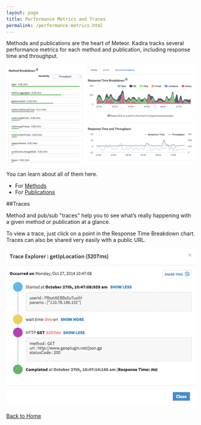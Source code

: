 ```yaml
---
layout: page
title: Performance Metrics and Traces
permalink: /performance-metrics.html
---
```


Methods and publications are the heart of Meteor. Kadira tracks several performance metrics for each method and publication, including response time and throughput.

![Performance Metrics and Traces](images/screenshots/make-your-app-faster-2.png)

You can learn about all of them here.

* For [Methods](http://support.kadira.io/knowledgebase/articles/372874)
* For [Publications](http://support.kadira.io/knowledgebase/articles/322461)

##Traces

Method and pub/sub "traces" help you to see what’s really happening with a given method or publication at a glance.

To view a trace, just click on a point in the Response Time Breakdown chart. Traces can also be shared very easily with a public URL.

![Trace explorer](images/screenshots/trace-explorer.png)

[Back to Home](/#features)